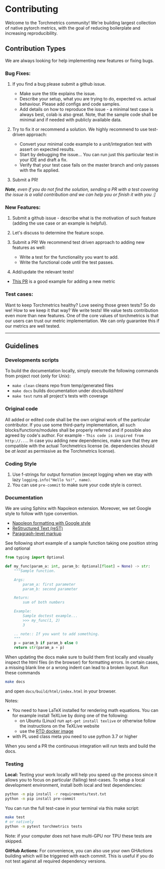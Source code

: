 # Contributing

Welcome to the Torchmetrics community! We're building largest collection of native pytorch metrics, with the
goal of reducing boilerplate and increasing reproducibility. 

## Contribution Types

We are always looking for help implementing new features or fixing bugs.

### Bug Fixes:

1. If you find a bug please submit a github issue.

   - Make sure the title explains the issue.
   - Describe your setup, what you are trying to do, expected vs. actual behaviour. Please add configs and code samples.
   - Add details on how to reproduce the issue - a minimal test case is always best, colab is also great.
     Note, that the sample code shall be minimal and if needed with publicly available data.

2. Try to fix it or recommend a solution. We highly recommend to use test-driven approach:

   - Convert your minimal code example to a unit/integration test with assert on expected results.
   - Start by debugging the issue... You can run just this particular test in your IDE and draft a fix.
   - Verify that your test case fails on the master branch and only passes with the fix applied.

3. Submit a PR!

_**Note**, even if you do not find the solution, sending a PR with a test covering the issue is a valid contribution and we can 
help you or finish it with you :]_

### New Features:

1. Submit a github issue - describe what is the motivation of such feature (adding the use case or an example is helpful).
2. Let's discuss to determine the feature scope.
3. Submit a PR! We recommend test driven approach to adding new features as well:

   - Write a test for the functionality you want to add.
   - Write the functional code until the test passes.

4. Add/update the relevant tests!

- [This PR](https://github.com/PyTorchLightning/pytorch-lightning/pull/5241) is a good example for adding a new metric

### Test cases:

Want to keep Torchmetrics healthy? Love seeing those green tests? So do we! How to we keep it that way? 
We write tests! We value tests contribution even more than new features. One of the core values of torchmetrics
is that our users can trust our metric implementation. We can only guarantee this if our metrics are well tested.

---

## Guidelines

### Developments scripts
To build the documentation locally, simply execute the following commands from project root (only for Unix):
- `make clean` cleans repo from temp/generated files
- `make docs` builds documentation under _docs/build/html_
- `make test` runs all project's tests with coverage

### Original code

All added or edited code shall be the own original work of the particular contributor.
If you use some third-party implementation, all such blocks/functions/modules shall be properly referred and if 
possible also agreed by code's author. For example - `This code is inspired from http://...`.
In case you adding new dependencies, make sure that they are compatible with the actual Torchmetrics license 
(ie. dependencies should be _at least_ as permissive as the Torchmetrics license).

### Coding Style

1. Use f-strings for output formation (except logging when we stay with lazy `logging.info("Hello %s!", name)`.
2. You can use `pre-commit` to make sure your code style is correct.

### Documentation

We are using Sphinx with Napoleon extension.
Moreover, we set Google style to follow with type convention.

- [Napoleon formatting with Google style](https://sphinxcontrib-napoleon.readthedocs.io/en/latest/example_google.html)
- [ReStructured Text (reST)](https://docs.pylonsproject.org/projects/docs-style-guide/)
- [Paragraph-level markup](https://www.sphinx-doc.org/en/1.5/markup/para.html)

See following short example of a sample function taking one position string and optional

```python
from typing import Optional

def my_func(param_a: int, param_b: Optional[float] = None) -> str:
    """Sample function.

    Args:
        param_a: first parameter
        param_b: second parameter

    Return:
        sum of both numbers

    Example:
        Sample doctest example...
        >>> my_func(1, 2)
        3

    .. note:: If you want to add something.
    """
    p = param_b if param_b else 0
    return str(param_a + p)
```

When updating the docs make sure to build them first locally and visually inspect the html files (in the browser) for
formatting errors. In certain cases, a missing blank line or a wrong indent can lead to a broken layout.
Run these commands

```bash
make docs
```

and open `docs/build/html/index.html` in your browser.

Notes:

- You need to have LaTeX installed for rendering math equations. You can for example install TeXLive by doing one of the following:
  - on Ubuntu (Linux) run `apt-get install texlive` or otherwise follow the instructions on the TeXLive website
  - use the [RTD docker image](https://hub.docker.com/r/readthedocs/build)
- with PL used class meta you need to use python 3.7 or higher

When you send a PR the continuous integration will run tests and build the docs.

### Testing

**Local:** Testing your work locally will help you speed up the process since it allows you to focus on particular (failing) test-cases.
To setup a local development environment, install both local and test dependencies:

```bash
python -m pip install -r requirements/test.txt
python -m pip install pre-commit
```

You can run the full test-case in your terminal via this make script:

```bash
make test
# or natively
python -m pytest torchmetrics tests
```

Note: if your computer does not have multi-GPU nor TPU these tests are skipped.

**GitHub Actions:** For convenience, you can also use your own GHActions building which will be triggered with each commit.
This is useful if you do not test against all required dependency versions.
